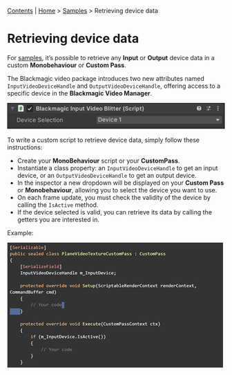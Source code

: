 [Contents](TableOfContents.md) | [Home](index.md) > [Samples](samples.md) > Retrieving device data

# Retrieving device data

For [samples](samples.md), it’s possible to retrieve any **Input** or **Output** device data in a custom **Monobehaviour** or **Custom Pass**.

The Blackmagic video package introduces two new attributes named `InputVideoDeviceHandle` and `OutputVideoDeviceHandle`, offering access to a specific device in the **Blackmagic Video Manager**.

![video-blitter-script](images/video-blitter-script.png)

To write a custom script to retrieve device data, simply follow these instructions:

* Create your **MonoBehaviour** script or your **CustomPass**.
* Instantiate a class property: an `InputVideoDeviceHandle` to get an input device, or an `OutputVideoDeviceHandle` to get an output device.
* In the inspector a new dropdown will be displayed on your **Custom Pass** or **Monobehaviour**, allowing you to select the device you want to use.
* On each frame update, you must check the validity of the device by calling the `IsActive` method.
* If the device selected is valid, you can retrieve its data by calling the getters you are interested in.

Example:

![device-example](images/device-example.png)
